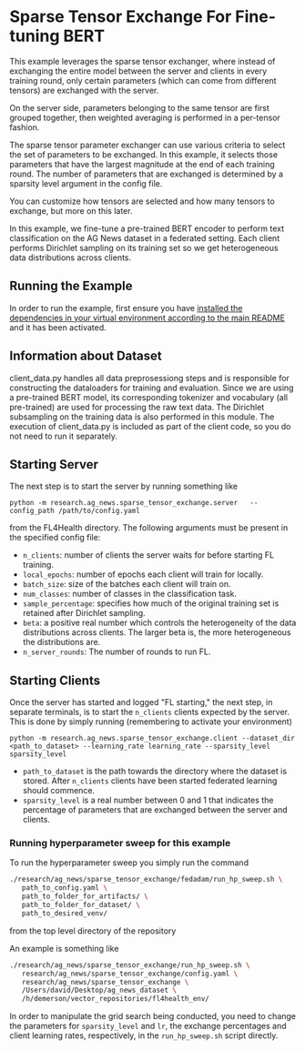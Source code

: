 # Sparse Tensor Exchange For Fine-tuning BERT
This example leverages the sparse tensor exchanger, where instead of exchanging the entire model between the server and clients in every training round,
only certain parameters (which can come from different tensors) are exchanged with the server.

On the server side, parameters belonging to the same tensor are first grouped together, then weighted averaging is performed in a per-tensor fashion.

The sparse tensor parameter exchanger can use various criteria to select the set of parameters to be exchanged. In this example, it selects those parameters that have the largest magnitude at the end of each training round. The number of parameters that are exchanged is determined by a sparsity level argument in the config file.

You can customize how tensors are selected and how many tensors to exchange, but more on this later.

In this example, we fine-tune a pre-trained BERT encoder to perform text classification on the AG News dataset in a federated setting.
Each client performs Dirichlet sampling on its training set so we get heterogeneous data distributions across clients.

## Running the Example
In order to run the example, first ensure you have [installed the dependencies in your virtual environment according to the main README](/README.md#development-requirements) and it has been activated.

## Information about Dataset
client_data.py handles all data preprosessiong steps and is responsible for constructing the dataloaders for training and evaluation.
Since we are using a pre-trained BERT model, its corresponding tokenizer and vocabulary (all pre-trained) are used for processing
the raw text data. The Dirichlet subsampling on the training data is also performed in this module. The execution of client_data.py is included
as part of the client code, so you do not need to run it separately.

## Starting Server

The next step is to start the server by running something like
```
python -m research.ag_news.sparse_tensor_exchange.server   --config_path /path/to/config.yaml
```
from the FL4Health directory. The following arguments must be present in the specified config file:
* `n_clients`: number of clients the server waits for before starting FL training.
* `local_epochs`: number of epochs each client will train for locally.
* `batch_size`: size of the batches each client will train on.
* `num_classes`: number of classes in the classification task.
* `sample_percentage`: specifies how much of the original training set is retained after Dirichlet sampling.
* `beta`: a positive real number which controls the heterogeneity of the data distributions across clients. The larger beta is, the more heterogeneous the distributions are.
* `n_server_rounds`: The number of rounds to run FL.

## Starting Clients

Once the server has started and logged "FL starting," the next step, in separate terminals, is to start the `n_clients`
clients expected by the server. This is done by simply running (remembering to activate your environment)
```
python -m research.ag_news.sparse_tensor_exchange.client --dataset_dir <path_to_dataset> --learning_rate learning_rate --sparsity_level sparsity_level
```
* `path_to_dataset` is the path towards the directory where the dataset is stored.
After `n_clients` clients have been started federated learning should commence.
* `sparsity_level` is a real number between 0 and 1 that indicates the percentage of parameters that are exchanged between the server and clients.

### Running hyperparameter sweep for this example

To run the hyperparameter sweep you simply run the command

```bash
./research/ag_news/sparse_tensor_exchange/fedadam/run_hp_sweep.sh \
   path_to_config.yaml \
   path_to_folder_for_artifacts/ \
   path_to_folder_for_dataset/ \
   path_to_desired_venv/
```

from the top level directory of the repository

An example is something like
``` bash
./research/ag_news/sparse_tensor_exchange/run_hp_sweep.sh \
   research/ag_news/sparse_tensor_exchange/config.yaml \
   research/ag_news/sparse_tensor_exchange \
   /Users/david/Desktop/ag_news_dataset \
   /h/demerson/vector_repositories/fl4health_env/
```

In order to manipulate the grid search being conducted, you need to change the parameters for `sparsity_level` and `lr`, the exchange percentages and client learning rates, respectively, in the `run_hp_sweep.sh` script directly.
